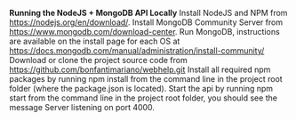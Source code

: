 **Running the NodeJS + MongoDB API Locally**
Install NodeJS and NPM from  https://nodejs.org/en/download/.
Install MongoDB Community Server from  https://www.mongodb.com/download-center.
Run MongoDB, instructions are available on the install page for each OS at https://docs.mongodb.com/manual/administration/install-community/
Download or clone the project source code from https://github.com/bonfantimariano/webhelp.git
Install all required npm packages by running npm install from the command line in the project root folder (where the package.json is located).
Start the api by running npm start from the command line in the project root folder, you should see the message Server listening on port 4000. 
